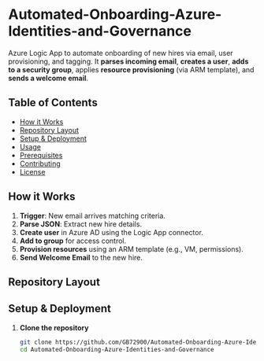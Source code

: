 # Automated-Onboarding-Azure-Identities-and-Governance
Azure Logic App to automate onboarding of new hires via email, user provisioning, and tagging.
It **parses incoming email**, **creates a user**, **adds to a security group**, applies **resource provisioning** (via ARM template), and **sends a welcome email**.

## Table of Contents
- [How it Works](#how-it-works)
- [Repository Layout](#repository-layout)
- [Setup & Deployment](#setup--deployment)
- [Usage](#usage)
- [Prerequisites](#prerequisites)
- [Contributing](#contributing)
- [License](#license)

## How it Works
1. **Trigger**: New email arrives matching criteria.  
2. **Parse JSON**: Extract new hire details.  
3. **Create user** in Azure AD using the Logic App connector.  
4. **Add to group** for access control.  
5. **Provision resources** using an ARM template (e.g., VM, permissions).  
6. **Send Welcome Email** to the new hire.
## Repository Layout

## Setup & Deployment

1. **Clone the repository**  
   ```bash
   git clone https://github.com/GB72900/Automated-Onboarding-Azure-Identities-and-Governance.git
   cd Automated-Onboarding-Azure-Identities-and-Governance




